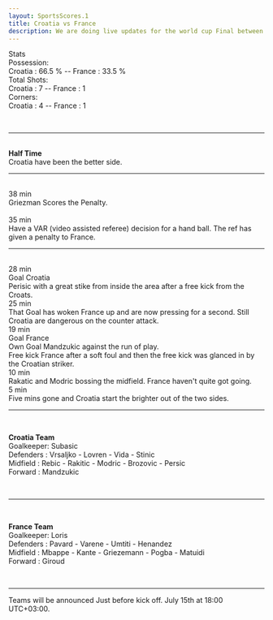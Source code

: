 ```yaml
---
layout: SportsScores.1
title: Croatia vs France
description: We are doing live updates for the world cup Final between France and Croatia.
---
```


Stats<br>
Possession:<br>Croatia : 66.5 % -- France : 33.5 %<br>
Total Shots:<br>Croatia : 7 -- France : 1<br>
Corners:<br>Croatia : 4 -- France : 1<br> 


<br>


___

<br><b>Half Time</b><br>
Croatia have been the better side.

___

<br>
38 min
<br>
Griezman Scores the Penalty. 
<br>

<br>
35 min
<br>
Have a VAR (video assisted referee) decision for a hand ball. The ref has given a penalty to France.
<br>

___

<br>
28 min
<br>
Goal Croatia<br>
Perisic with a great stike from inside the area after a free kick from the Croats.
<br>
25 min
<br>
That Goal has woken France up and are now pressing for a second. Still Croatia are dangerous on the counter attack.
<br>
19 min
<br>
Goal France<br>
Own Goal Mandzukic against the run of play.<br>
Free kick France after a soft foul and then the free kick was glanced in by the Croatian striker.

<br>
10 min
<br>
Rakatic and Modric bossing the midfield. France haven't quite got going.

<br>
5 min
<br>
Five mins gone and Croatia start the brighter out of the two sides.

___

<br>

<b>Croatia Team</b><br>
Goalkeeper: Subasic<br>
Defenders : Vrsaljko  -  Lovren - Vida - Stinic<br>
Midfield  : Rebic - Rakitic - Modric - Brozovic - Persic<br>
Forward   : Mandzukic<br>

<br>


___
<br>

<b>France Team</b><br>
Goalkeeper: Loris<br>
Defenders : Pavard  -  Varene - Umtiti - Henandez<br>
Midfield  : Mbappe - Kante - Griezemann - Pogba - Matuidi<br>
Forward   : Giroud<br>

<br>

____


Teams will be announced Just before kick off. July 15th at 18:00 UTC+03:00.








